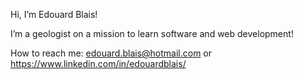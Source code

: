 Hi, I’m Edouard Blais!

I’m a geologist on a mission to learn software and web development!

How to reach me: edouard.blais@hotmail.com or https://www.linkedin.com/in/edouardblais/

<!---
edouardblais/edouardblais is a ✨ special ✨ repository because its `README.md` (this file) appears on your GitHub profile.
You can click the Preview link to take a look at your changes.
--->
